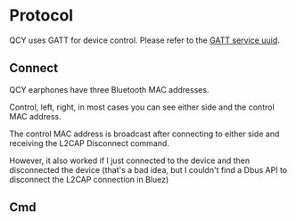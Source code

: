 # Protocol
QCY uses GATT for device control.
Please refer to the [GATT service uuid](service.md).

## Connect
QCY earphones have three Bluetooth MAC addresses.

Control, left, right, in most cases you can see either side and the control MAC address.

The control MAC address is broadcast after connecting to either side and receiving the L2CAP Disconnect command. 

However, it also worked if I just connected to the device and then disconnected the device (that's a bad idea, but I couldn't find a Dbus API to disconnect the L2CAP connection in Bluez)

## Cmd

